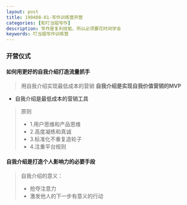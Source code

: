 ```yaml
---
layout: post
title: 190408-01-写作训练营开营
categories: [和叮当姐写作]
description: 写作是复利技能，所以必须要花时间学会
keywords: 叮当姐写作训练营
---
```

### 开营仪式

#### 如何用更好的自我介绍打造流量抓手
>用自我介绍实现最低成本的营销
**自我介绍是实现自我价值营销的MVP**

- 自我介绍是最低成本的营销工具
> 原则
> - 1.用户思维和产品思维
> - 2.高度凝练和真诚
> - 3.标准化不重复造轮子
> - 4.注重平台规则



#### 自我介绍是打造个人影响力的必要手段
> 自我介绍的意义：
>- 抢夺注意力
>- 激发他人的下一步有意义的行动
